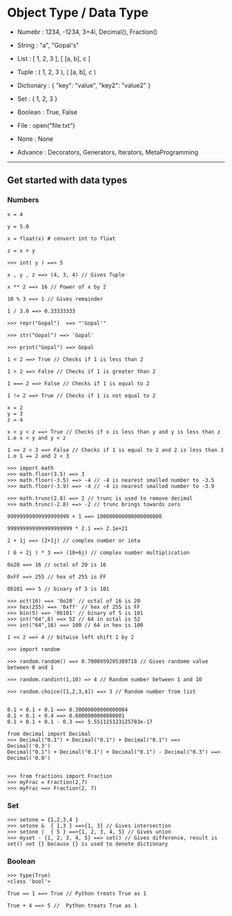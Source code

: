 # Object Type / Data Type

- Numebr : 1234, -1234, 3+4i, Decimal(), Fraction()

- String : "a", "Gopal's"

- List : [ 1, 2, 3 ], [ [a, b], c ]

- Tuple : ( 1, 2, 3 ), ( [a, b], c )

- Dictionary : { "key": "value", "key2": "value2" }

- Set : { 1, 2, 3 }

- Boolean : True, False

- File : open("file.txt")

- None : None

- Advance : Decorators, Generators, Iterators, MetaProgramming

---

## Get started with data types

### Numbers

```
x = 4

y = 5.0

x = float(x) # convert int to float

z = x + y

>>> int( y ) ==> 5

x , y , z ==> (4, 3, 4) // Gives Tuple

x ** 2 ==> 16 // Power of x by 2

10 % 3 ==> 1 // Gives remainder

1 / 3.0 ==> 0.33333333

>>> repr("Gopal")  ==> "'Gopal'"

>>> str("Gopal") ==> 'Gopal'

>>> print("Gopal") ==> Gopal

1 < 2 ==> True // Checks if 1 is less than 2

1 > 2 ==> False // Checks if 1 is greater than 2

1 === 2 ==> False // Checks if 1 is equal to 2

1 != 2 ==> True // Checks if 1 is not equal to 2

x = 2
y = 3
z = 4

x < y < z ==> True // Checks if x is less than y and y is less than z i.e x < y and y < z

1 == 2 < 3 ==> False // Checks if 1 is equal to 2 and 2 is less than 3 i.e 1 == 2 and 2 < 3

>>> import math
>>> math.floor(3.5) ==> 3
>>> math.floor(-3.5) ==> -4 // -4 is nearest smalled number to -3.5
>>> math.floor(-3.9) ==> -4 // -4 is nearest smalled number to -3.9

>>> math.trunc(2.8) ==> 2 // trunc is used to remove decimal
>>> math.trunc(-2.8) ==> -2 // trunc brings towards zero

99999999999999999999 + 1 ==> 100000000000000000000

999999999999999999999 * 2.1 ==> 2.1e+21

2 + 1j ==> (2+1j) // complex number or iota

( 6 + 2j ) * 3 ==> (18+6j) // complex number multiplication

0o20 ==> 16 // octal of 20 is 16

0xFF ==> 255 // hex of 255 is FF

0b101 ==> 5 // binary of 5 is 101

>>> oct(16) ==> '0o20' // octal of 16 is 20
>>> hex(255) ==> '0xff' // hex of 255 is FF
>>> bin(5) ==> '0b101' // binary of 5 is 101
>>> int("64",8) ==> 52 // 64 in octal is 52
>>> int("64",16) ==> 100 // 64 in hex is 100

1 << 2 ==> 4 // bitwise left shift 1 by 2

>>> import random

>>> random.random() ==> 0.7000959205389718 // Gives randome value between 0 and 1

>>> random.randint(1,10) => 4 // Random number between 1 and 10

>>> random.choice([1,2,3,4]) ==> 3 // Random number from list


0.1 + 0.1 + 0.1 ==> 0.30000000000000004
0.1 + 0.1 + 0.4 ==> 0.6000000000000001
0.1 + 0.1 + 0.1 - 0.3 ==> 5.551115123125783e-17

from decimal import Decimal
>>> Decimal("0.1") + Decimal("0.1") + Decimal("0.1") ==> Decimal('0.3')
Decimal("0.1") + Decimal("0.1") + Decimal("0.1") - Decimal("0.3") ==> Decimal('0.0')


>>> from fractions import Fraction
>>> myFrac = Fraction(2,7)
>>> myFrac ==> Fraction(2, 7)

```

### Set

```
>>> setone = {1,2,3,4 }
>>> setone &  { 1,3 } ==>{1, 3} // Gives intersection
>>> setone |  { 5 } ==>{1, 2, 3, 4, 5} // Gives union
>>> myset - {1, 2, 3, 4, 5} ==> set() // Gives difference, result is set() not {} because {} is used to denote dictionary
```

### Boolean

```
>>> type(True)
<class 'bool'>

True == 1 ==> True // Python treats True as 1

True + 4 ==> 5 //  Python treats True as 1


```
